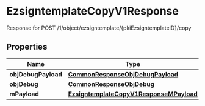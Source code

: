 

# EzsigntemplateCopyV1Response

Response for POST /1/object/ezsigntemplate/{pkiEzsigntemplateID}/copy

## Properties

| Name | Type | Description | Notes |
|------------ | ------------- | ------------- | -------------|
|**objDebugPayload** | [**CommonResponseObjDebugPayload**](CommonResponseObjDebugPayload.md) |  |  |
|**objDebug** | [**CommonResponseObjDebug**](CommonResponseObjDebug.md) |  |  [optional] |
|**mPayload** | [**EzsigntemplateCopyV1ResponseMPayload**](EzsigntemplateCopyV1ResponseMPayload.md) |  |  |



